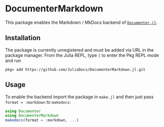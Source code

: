# DocumenterMarkdown

This package enables the Markdown / MkDocs backend of [`Documenter.jl`][documenter].

## Installation

The package is currently unregistered and must be added via URL in the package manager.
From the Julia REPL, type `]` to enter the Pkg REPL mode and run

```
pkg> add https://github.com/JuliaDocs/DocumenterMarkdown.jl.git
```

## Usage

To enable the backend import the package in `make.jl` and then just pass `format = :markdown`
to `makedocs`:

```julia
using Documenter
using DocumenterMarkdown
makedocs(format = :markdown, ...)
```

[documenter]: https://github.com/JuliaDocs/Documenter.jl
